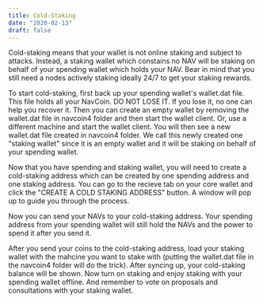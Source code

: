 ```yaml
---
title: Cold-Staking
date: "2020-02-13"
draft: false
---
```


Cold-staking means that your wallet is not online staking and subject to attacks. Instead, a staking wallet which constains no NAV will be staking on behalf of your spending wallet which holds your NAV. Bear in mind that you still need a nodes actively staking ideally 24/7 to get your staking rewards.

To start cold-staking, first back up your spending wallet's wallet.dat file. This file holds all your NavCoin. DO NOT LOSE IT. If you lose it, no one can help you recover it. Then you can create an empty wallet by removing the wallet.dat file in navcoin4 folder and then start the wallet client. Or, use a different machine and start the wallet client. You will then see a new wallet.dat file created in navcoin4 folder. We call this newly created one "staking wallet" since it is an empty wallet and it will be staking on behalf of your spending wallet. 

Now that you have spending and staking wallet, you will need to create a cold-staking address which can be created by one spending address and one staking address. You can go to the recieve tab on your core wallet and click the "CREATE A COLD STAKING ADDRESS" button. A window will pop up to guide you through the process. 

Now you can send your NAVs to your cold-staking address. Your spending address from your spending wallet will still hold the NAVs and the power to spend it after you send it.

After you send your coins to the cold-staking address, load your staking wallet with the mahcine you want to stake with (putting the wallet.dat file in the navcoin4 folder will do the trick). After syncing up, your cold-staking balance will be shown. Now turn on staking and enjoy staking with your spending wallet offline. And remember to vote on proposals and consultations with your staking wallet.

